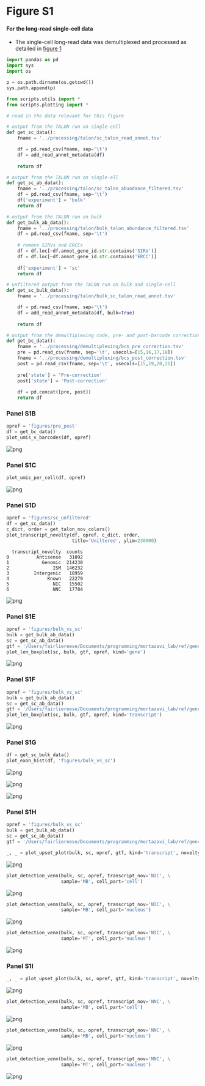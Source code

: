 # Figure S1

#### For the long-read single-cell data
* The single-cell long-read data was demultiplexed and processed as detailed in [figure 1](https://github.com/fairliereese/2021_c2c12/tree/master/figure_1)

```python
import pandas as pd
import sys
import os

p = os.path.dirname(os.getcwd())
sys.path.append(p)

from scripts.utils import *
from scripts.plotting import *
```


```python
# read in the data relevant for this figure

# output from the TALON run on single-cell
def get_sc_data():
    fname = '../processing/talon/sc_talon_read_annot.tsv'

    df = pd.read_csv(fname, sep='\t')
    df = add_read_annot_metadata(df)
    
    return df

# output from the TALON run on single-ell
def get_sc_ab_data():
    fname = '../processing/talon/sc_talon_abundance_filtered.tsv'
    df = pd.read_csv(fname, sep='\t')    
    df['experiment'] = 'bulk'
    return df

# output from the TALON run on bulk
def get_bulk_ab_data():
    fname = '../processing/talon/bulk_talon_abundance_filtered.tsv'
    df = pd.read_csv(fname, sep='\t')
    
    # remove SIRVs and ERCCs
    df = df.loc[~df.annot_gene_id.str.contains('SIRV')]
    df = df.loc[~df.annot_gene_id.str.contains('ERCC')]
    
    df['experiment'] = 'sc'
    return df

# unfiltered output from the TALON run on bulk and single-cell
def get_sc_bulk_data():
    fname = '../processing/talon/bulk_sc_talon_read_annot.tsv'

    df = pd.read_csv(fname, sep='\t')
    df = add_read_annot_metadata(df, bulk=True)
    
    return df

# output from the demultiplexing code, pre- and post-barcode correction
def get_bc_data():
    fname = '../processing/demultiplexing/bcs_pre_correction.tsv'
    pre = pd.read_csv(fname, sep='\t', usecols=[15,16,17,18])
    fname = '../processing/demultiplexing/bcs_post_correction.tsv'
    post = pd.read_csv(fname, sep='\t', usecols=[15,19,20,21])
    
    pre['state'] = 'Pre-correction'
    post['state'] = 'Post-correction'
    
    df = pd.concat([pre, post])
    return df    
```

### Panel S1B


```python
opref = 'figures/pre_post'
df = get_bc_data()
plot_umis_v_barcodes(df, opref)	
```


    
![png](figures/output_3_0.png)
    


### Panel S1C


```python
plot_umis_per_cell(df, opref)	
```
    
![png](figures/output_5_1.png)
    


### Panel S1D


```python
opref = 'figures/sc_unfiltered'
df = get_sc_data()
c_dict, order = get_talon_nov_colors()
plot_transcript_novelty(df, opref, c_dict, order,
                        title='Uniltered', ylim=230000)
```

      transcript_novelty  counts
    0          Antisense   31092
    1            Genomic  214230
    2                ISM  146232
    3         Intergenic   18959
    4              Known   22279
    5                NIC   15502
    6                NNC   17784



    
![png](figures/output_7_1.png)
    


### Panel S1E


```python
opref = 'figures/bulk_vs_sc'
bulk = get_bulk_ab_data()
sc = get_sc_ab_data()
gtf = '/Users/fairliereese/Documents/programming/mortazavi_lab/ref/gencode.vM21/gencode.vM21.annotation.gtf'
plot_len_boxplot(sc, bulk, gtf, opref, kind='gene')
```


    
![png](figures/output_9_0.png)
    


### Panel S1F


```python
opref = 'figures/bulk_vs_sc'
bulk = get_bulk_ab_data()
sc = get_sc_ab_data()
gtf = '/Users/fairliereese/Documents/programming/mortazavi_lab/ref/gencode.vM21/gencode.vM21.annotation.gtf'
plot_len_boxplot(sc, bulk, gtf, opref, kind='transcript')
```


    
![png](figures/output_11_0.png)
    


### Panel S1G


```python
df = get_sc_bulk_data()
plot_exon_hist(df, 'figures/bulk_vs_sc')
```

    
![png](figures/output_13_1.png)
    



    
![png](figures/output_13_2.png)
    



    
![png](figures/output_13_3.png)
    


### Panel S1H


```python
opref = 'figures/bulk_vs_sc'
bulk = get_bulk_ab_data()
sc = get_sc_ab_data()
gtf = '/Users/fairliereese/Documents/programming/mortazavi_lab/ref/gencode.vM21/gencode.vM21.annotation.gtf'
```


```python
_, _ = plot_upset_plot(bulk, sc, opref, gtf, kind='transcript', novelty='NIC')
```


    
![png](figures/output_16_0.png)
    



```python
plot_detection_venn(bulk, sc, opref, transcript_nov='NIC', \
                    sample='MB', cell_part='cell')
```


    
![png](figures/output_17_0.png)
    



```python
plot_detection_venn(bulk, sc, opref, transcript_nov='NIC', \
                    sample='MB', cell_part='nucleus')
```


    
![png](figures/output_18_0.png)
    



```python
plot_detection_venn(bulk, sc, opref, transcript_nov='NIC', \
                    sample='MT', cell_part='nucleus')
```


    
![png](figures/output_19_0.png)
    


### Panel S1I


```python
_, _ = plot_upset_plot(bulk, sc, opref, gtf, kind='transcript', novelty='NNC')
```


    
![png](figures/output_21_0.png)
    



```python
plot_detection_venn(bulk, sc, opref, transcript_nov='NNC', \
                    sample='MB', cell_part='cell')
```


    
![png](figures/output_22_0.png)
    



```python
plot_detection_venn(bulk, sc, opref, transcript_nov='NNC', \
                    sample='MB', cell_part='nucleus')
```


    
![png](figures/output_23_0.png)
    



```python
plot_detection_venn(bulk, sc, opref, transcript_nov='NNC', \
                    sample='MT', cell_part='nucleus')
```


    
![png](figures/output_24_0.png)
    

